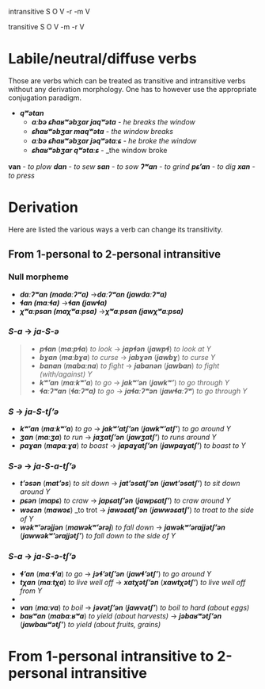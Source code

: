 intransitive
S O V
-r -m V

transitive
S O V
-m -r V

# Labile/neutral/diffuse verbs
Those are verbs which can be treated as transitive and intransitive verbs without any derivation morphology. One has to however use the appropriate conjugation paradigm.


- **_qʷətan_**
	- **_aːbə ɕħaʁʷəbʒar jaqʷəta_** - _he breaks the window_
	- **_ɕħaʁʷəbʒar maqʷəta_** - _the window breaks_
	- **_aːbə ɕħaʁʷəbʒar jəqʷətaːɕ_** - _he broke the window_
	- **_ɕħaʁʷəbʒar qʷətaːɕ_** - _the window broke

**van** - _to plow_
**_dan_** - _to sew_
**_san_** - _to sow_
**_ʔʷan_** - _to grind_
**_pɕʼan_** - _to dig_
**_xan_** - _to press_


# Derivation
Here are listed the various ways a verb can change its transitivity.

## From 1-personal to 2-personal intransitive

### Null morpheme
- **_daːʔʷan (madaːʔʷa)_** ->**_daːʔʷan (jawdaːʔʷa)_**
- **_ɬan (maːɬa)_** ->**_ɬan (jawɬa)_**
- **_χʷaːpsan (maχʷaːpsa)_** ->**_χʷaːpsan (jawχʷaːpsa)_**

### **_S-a_** -> **_ja-S-ə_**   
>- **_pɬan_** (**_maːpɬa_**) _to look_ -> **_japɬən_** (**_jawpɬ_**) _to look at Y_
>- **_bɣan_** (**_maːbɣa_**) _to curse_ -> **_jabɣən_** (**_jawbɣ_**) _to curse Y_
>- **_banan_** (**_mabaːna_**) _to fight_ -> **_jabanən_** (**_jawban_**) _to fight (with/against) Y_
>- **_kʷʼan_** (**_maːkʷʼa_**) _to go_ -> **_jakʷʼən_** (**_jawkʷʼ_**) _to go through Y_
>- **_ɬaːʔʷan_** (**_ɬaːʔʷa)_** _to go_ -> **_jaɬaːʔʷən_** (**_jawɬaːʔʷ_**) _to go through Y_

### **_S_** -> **_ja-S-tʃʼə_**
- **_kʷʼan_** (**_maːkʷʼa_**) _to go_ -> **_jakʷʼatʃʼən_** (**_jawkʷʼatʃʼ_**) _to go around Y_
- **_ʒan_** (**_maːʒa_**) _to run_ -> **_jaʒatʃʼən_** (**_jawʒatʃʼ_**) _to runs around Y_
- **_paɣan_** (**_mapaːɣa_**) _to boast_ -> **_japaɣatʃʼən_** (**_jawpaɣatʃʼ_**) _to boast to Y_

### **_S-ə_** -> **_ja-S-a-tʃʼə_**
- **_tʼəsən_** (**_matʼəs_**) _to sit down_ -> **_jatʼəsatʃʼən_** (**_jawtʼəsatʃʼ_**) _to sit down around Y_
- **_pɕən_** (**_mapɕ_**) _to craw_ -> **_japɕatʃʼən_** (**_jawpɕatʃʼ_**) _to craw around Y_
- **_wəɕən_** (**_mawəɕ_**) _to trot -> **_jawəɕatʃʼən_** (**_jawwəɕatʃʼ_**) _to troat to the side of Y_
- **_wəkʷʼərəjjən_** (**_mawəkʷʼərəj_**) _to fall down_ -> **_jawəkʷʼərajjətʃʼən_** (**_jawwəkʷʼərajjətʃʼ_**) _to fall down to the side of Y_

### **_S-a_** -> **_ja-S-ə-tʃʼə_**
- **_ɬʼan_** (**_maːɬʼa_**) _to go_ -> **_jəɬʼətʃʼən_** (**_jawɬʼətʃʼ_**) _to go around Y_
- **_tχan_** (**_maːtχa_**) _to live well off_ -> **_xatχətʃʼən_** (**_xawtχətʃʼ_**) _to live well off from Y_
- 
- **_van_** (**_maːva_**) _to boil_ -> **_jəvətʃʼən_** (**_jawvətʃʼ_**) _to boil to hard (about eggs)_
- **_baʁʷan_** (**_mabaːʁʷa_**) _to yield (about harvests)_ -> **_jəbaʁʷətʃʼən_** (**_jawbaʁʷətʃʼ_**) _to yield (about fruits, grains)_


# From 1-personal intransitive to 2-personal intransitive
